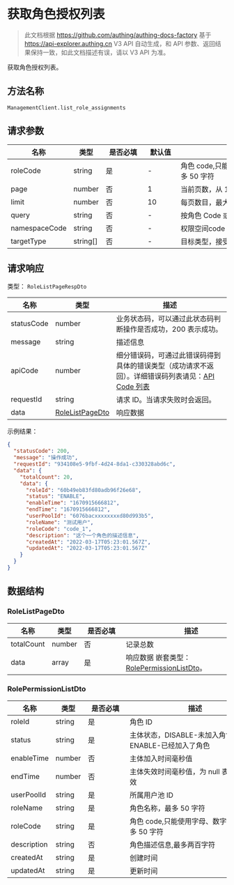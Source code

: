 # 获取角色授权列表

<!--
  警告⚠️：
  不要直接修改该文档，
  https://github.com/Authing/authing-docs-factory
  使用该项目进行生成
-->

<LastUpdated />

> 此文档根据 https://github.com/authing/authing-docs-factory 基于 https://api-explorer.authing.cn V3 API 自动生成，和 API 参数、返回结果保持一致，如此文档描述有误，请以 V3 API 为准。

获取角色授权列表。

## 方法名称

`ManagementClient.list_role_assignments`

## 请求参数

| 名称 | 类型 | <div style="width:80px">是否必填</div> | <div style="width:60px">默认值</div> | <div style="width:300px">描述</div> | <div style="width:200px">示例值</div> |
| ---- | ---- | ---- | ---- | ---- | ---- |
 | roleCode | string  | 是 | - | 角色 code,只能使用字母、数字和 -_，最多 50 字符  | `code_1` |
 | page | number  | 否 | 1 | 当前页数，从 1 开始  | `1` |
 | limit | number  | 否 | 10 | 每页数目，最大不能超过 50，默认为 10  | `10` |
 | query | string  | 否 | - | 按角色 Code 或者角色名称查询  | `示例应用` |
 | namespaceCode | string  | 否 | - | 权限空间code  |  |
 | targetType | string[]  | 否 | - | 目标类型，接受用户，部门  | `["USER","ORG"]` |




## 请求响应

类型： `RoleListPageRespDto`

| 名称 | 类型 | 描述 |
| ---- | ---- | ---- |
| statusCode | number | 业务状态码，可以通过此状态码判断操作是否成功，200 表示成功。 |
| message | string | 描述信息 |
| apiCode | number | 细分错误码，可通过此错误码得到具体的错误类型（成功请求不返回）。详细错误码列表请见：[API Code 列表](https://api-explorer.authing.cn/?tag=group/%E5%BC%80%E5%8F%91%E5%87%86%E5%A4%87#tag/%E5%BC%80%E5%8F%91%E5%87%86%E5%A4%87/%E9%94%99%E8%AF%AF%E5%A4%84%E7%90%86/apiCode) |
| requestId | string | 请求 ID。当请求失败时会返回。 |
| data | <a href="#RoleListPageDto">RoleListPageDto</a> | 响应数据 |



示例结果：

```json
{
  "statusCode": 200,
  "message": "操作成功",
  "requestId": "934108e5-9fbf-4d24-8da1-c330328abd6c",
  "data": {
    "totalCount": 20,
    "data": {
      "roleId": "60b49eb83fd80adb96f26e68",
      "status": "ENABLE",
      "enableTime": "1670915666812",
      "endTime": "1670915666812",
      "userPoolId": "6076bacxxxxxxxxd80d993b5",
      "roleName": "测试用户",
      "roleCode": "code_1",
      "description": "这个一个角色的描述信息",
      "createdAt": "2022-03-17T05:23:01.567Z",
      "updatedAt": "2022-03-17T05:23:01.567Z"
    }
  }
}
```

## 数据结构


### <a id="RoleListPageDto"></a> RoleListPageDto

| 名称 | 类型 | <div style="width:80px">是否必填</div> | <div style="width:300px">描述</div> | <div style="width:200px">示例值</div> |
| ---- |  ---- | ---- | ---- | ---- |
| totalCount | number | 否 | 记录总数   |  `20` |
| data | array | 是 | 响应数据 嵌套类型：<a href="#RolePermissionListDto">RolePermissionListDto</a>。  |  |


### <a id="RolePermissionListDto"></a> RolePermissionListDto

| 名称 | 类型 | <div style="width:80px">是否必填</div> | <div style="width:300px">描述</div> | <div style="width:200px">示例值</div> |
| ---- |  ---- | ---- | ---- | ---- |
| roleId | string | 是 | 角色 ID   |  `60b49eb83fd80adb96f26e68` |
| status | string | 是 | 主体状态，DISABLE-未加入角色，ENABLE-已经加入了角色   |  `ENABLE` |
| enableTime | number | 否 | 主体加入时间毫秒值   |  `1670915666812` |
| endTime | number | 否 | 主体失效时间毫秒值，为 null 表示用不失效   |  `1670915666812` |
| userPoolId | string | 是 | 所属用户池 ID   |  `6076bacxxxxxxxxd80d993b5` |
| roleName | string | 是 | 角色名称，最多 50 字符   |  `测试用户` |
| roleCode | string | 是 | 角色 code,只能使用字母、数字和 -_，最多 50 字符   |  `code_1` |
| description | string | 否 | 角色描述信息,最多两百字符   |  `这个一个角色的描述信息` |
| createdAt | string | 是 | 创建时间   |  `2022-03-17T05:23:01.567Z` |
| updatedAt | string | 是 | 更新时间   |  `2022-03-17T05:23:01.567Z` |


